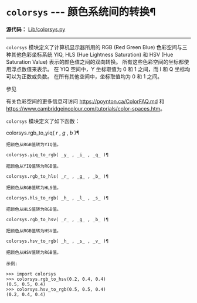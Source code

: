 # `colorsys` \--- 颜色系统间的转换¶

**源代码：** [Lib/colorsys.py](https://github.com/python/cpython/tree/3.12/Lib/colorsys.py)

* * *

`colorsys` 模块定义了计算机显示器所用的 RGB (Red Green Blue) 色彩空间与三种其他色彩坐标系统 YIQ, HLS (Hue Lightness Saturation) 和 HSV (Hue Saturation Value) 表示的颜色值之间的双向转换。 所有这些色彩空间的坐标都使用浮点数值来表示。 在 YIQ 空间中，Y 坐标取值为 0 和 1 之间，而 I 和 Q 坐标均可以为正数或负数。 在所有其他空间中，坐标取值均为 0 和 1 之间。

参见

有关色彩空间的更多信息可访问 <https://poynton.ca/ColorFAQ.md> 和 <https://www.cambridgeincolour.com/tutorials/color-spaces.htm>。

`colorsys` 模块定义了如下函数：

colorsys.rgb_to_yiq( _r_ , _g_ , _b_ )¶

    

~~~
把颜色从RGB值转为YIQ值。

colorsys.yiq_to_rgb( _y_ , _i_ , _q_ )¶
~~~
    

~~~
把颜色从YIQ值转为RGB值。

colorsys.rgb_to_hls( _r_ , _g_ , _b_ )¶
~~~
    

~~~
把颜色从RGB值转为HLS值。

colorsys.hls_to_rgb( _h_ , _l_ , _s_ )¶
~~~
    

~~~
把颜色从HLS值转为RGB值。

colorsys.rgb_to_hsv( _r_ , _g_ , _b_ )¶
~~~
    

~~~
把颜色从RGB值转为HSV值。

colorsys.hsv_to_rgb( _h_ , _s_ , _v_ )¶
~~~
    

~~~
把颜色从HSV值转为RGB值。

示例:
~~~
    
    
~~~shell
>>> import colorsys
>>> colorsys.rgb_to_hsv(0.2, 0.4, 0.4)
(0.5, 0.5, 0.4)
>>> colorsys.hsv_to_rgb(0.5, 0.5, 0.4)
(0.2, 0.4, 0.4)
~~~

